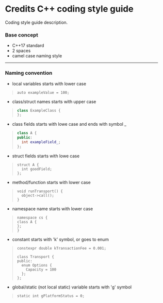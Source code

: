 # Credits C++ coding style guide

Coding style guide description.

### Base concept

- C++17 standard
- 2 spaces
- camel case naming style

---

### Naming convention

- local variables starts with lower case

>```auto exampleValue = 100;```

- class/struct names starts with upper case

>```cpp
>class ExampleClass {
>};

- class fields starts with lowe case and ends with symbol _

>```cpp
>class A {
>public:
>   int exampleField_;
>};

- struct fields starts with lowe case

>```
>struct A {
>   int goodField;
>};

- method/function starts with lower case

>```
>void runTransport() {
>   object->call();
>}

- namespace name starts with lower case

>```
>namespace cs {
>class A {
>};
>}

- constant starts with 'k' symbol, or goes to enum

>```
>constexpr double kTransactionFee = 0.001;
>
>class Transport {
>public:
>   enum Options {
>     Capacity = 100
>   };
>};


- global/static (not local static) variable starts with 'g' symbol

>```static int gPlatformStatus = 0;```


